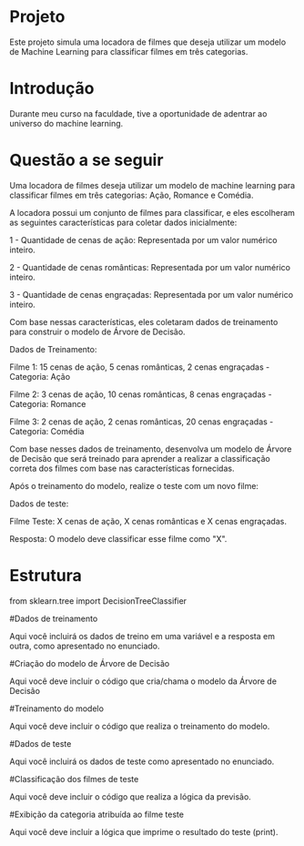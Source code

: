 # Projeto
Este projeto simula uma locadora de filmes que deseja utilizar um modelo de Machine Learning para classificar filmes em três categorias.

# Introdução 
Durante meu curso na faculdade, tive a oportunidade de adentrar ao universo do machine learning.

# Questão a se seguir
Uma locadora de filmes deseja utilizar um modelo de machine learning para classificar filmes em três categorias: Ação, Romance e Comédia.

A locadora possui um conjunto de filmes para classificar, e eles escolheram as seguintes características para coletar dados inicialmente:

1 - Quantidade de cenas de ação: Representada por um valor numérico inteiro.

2 - Quantidade de cenas românticas: Representada por um valor numérico inteiro.

3 - Quantidade de cenas engraçadas: Representada por um valor numérico inteiro.

Com base nessas características, eles coletaram dados de treinamento para construir o modelo de Árvore de Decisão.

Dados de Treinamento:

Filme 1: 15 cenas de ação, 5 cenas românticas, 2 cenas engraçadas - Categoria: Ação

Filme 2: 3 cenas de ação, 10 cenas românticas, 8 cenas engraçadas - Categoria: Romance

Filme 3: 2 cenas de ação, 2 cenas românticas, 20 cenas engraçadas - Categoria: Comédia

Com base nesses dados de treinamento, desenvolva um modelo de Árvore de Decisão que será treinado para aprender a realizar a classificação correta dos filmes com base nas características fornecidas.

Após o treinamento do modelo, realize o teste com um novo filme:

Dados de teste:

Filme Teste: X cenas de ação, X cenas românticas e X cenas engraçadas.

Resposta: O modelo deve classificar esse filme como "X".

# Estrutura

from sklearn.tree import DecisionTreeClassifier

#Dados de treinamento

Aqui você incluirá os dados de treino em uma variável e a resposta em outra, como apresentado no enunciado. 

#Criação do modelo de Árvore de Decisão

Aqui você deve incluir o código que cria/chama o modelo da Árvore de Decisão

#Treinamento do modelo

Aqui você deve incluir o código que realiza o treinamento do modelo.

#Dados de teste

Aqui você incluirá os dados de teste como apresentado no enunciado. 

#Classificação dos filmes de teste

Aqui você deve incluir o código que realiza a lógica da previsão.

#Exibição da categoria atribuída ao filme teste

Aqui você deve incluir a lógica que imprime o resultado do teste (print).

